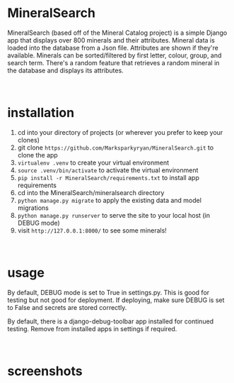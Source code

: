 # MineralSearch

MineralSearch (based off of the Mineral Catalog project) is a simple Django app that displays over 800 minerals and their attributes. Mineral data is loaded into the database from a Json file. Attributes are shown if they're available. Minerals can be sorted/filtered by first letter, colour, group, and search term. There's a random feature that retrieves a random mineral in the database and displays its attributes. 


<br/>

# installation

1. cd into your directory of projects (or wherever you prefer to keep your clones)
2. git clone ```https://github.com/Marksparkyryan/MineralSearch.git``` to clone the app
3. ```virtualenv .venv``` to create your virtual environment
4. ```source .venv/bin/activate``` to activate the virtual environment
5. ```pip install -r MineralSearch/requirements.txt``` to install app requirements
6. cd into the MineralSearch/mineralsearch directory
7. ```python manage.py migrate``` to apply the existing data and model migrations
8. ```python manage.py runserver``` to serve the site to your local host (in DEBUG mode)
9. visit ```http://127.0.0.1:8000/``` to see some minerals! 


<br/>

# usage

By default, DEBUG mode is set to True in settings.py. This is good for testing but not good for deployment. If deploying, make sure
DEBUG is set to False and secrets are stored correctly.

By default, there is a django-debug-toolbar app installed for continued testing. Remove from installed apps in settings if required.


<br/>

# screenshots
